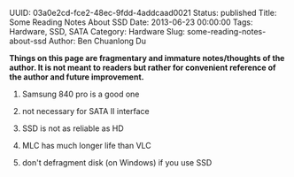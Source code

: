 UUID: 03a0e2cd-fce2-48ec-9fdd-4addcaad0021
Status: published
Title: Some Reading Notes About SSD
Date: 2013-06-23 00:00:00
Tags: Hardware, SSD, SATA
Category: Hardware
Slug: some-reading-notes-about-ssd
Author: Ben Chuanlong Du

**Things on this page are fragmentary and immature notes/thoughts of the author. It is not meant to readers but rather for convenient reference of the author and future improvement.**
 
1. Samsung 840 pro is a good one

2. not necessary for SATA II interface

3. SSD is not as reliable as HD 

4. MLC has much longer life than VLC

5. don't defragment disk (on Windows) if you use SSD
